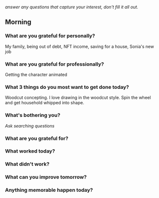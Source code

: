 

_answer any questions that capture your interest, don't fill it all out._
## Morning
### What are you grateful for personally?
My family, being out of debt, NFT income, saving for a house, Sonia's new job
### What are you grateful for professionally?
Getting the character animated
### What 3 things do you most want to get done today?
Woodcut concepting. I love drawing in the woodcut style.
Spin the wheel and get household whipped into shape.


### What's bothering you?
_Ask searching questions_

### What are you grateful for?

### What worked today?

### What didn't work?

### What can you improve tomorrow?

### Anything memorable happen today?